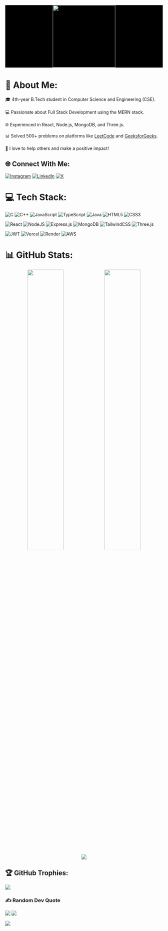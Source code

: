 <div id="header" align="center" width="100%" style="background-color: black;">
  <img src="https://media.giphy.com/media/HscDLzkO8EOTmgkhQP/giphy.gif" height="200px" />
</div>

# 💫 About Me:
🎓 4th-year B.Tech student in Computer Science and Engineering (CSE).<br>  
💻 Passionate about Full Stack Development using the MERN stack.<br>  
🌐 Experienced in React, Node.js, MongoDB, and Three.js.<br>  
📊 Solved 500+ problems on platforms like [LeetCode](https://leetcode.com/u/sanjeetkumar88/) and [GeeksforGeeks](https://www.geeksforgeeks.org/user/sanjeetv1s8x/).<br>  
🤝 I love to help others and make a positive impact!

## 🌐 Connect With Me:
[![Instagram](https://img.shields.io/badge/Instagram-%23E4405F.svg?logo=Instagram&logoColor=white)](https://instagram.com/sanjeetvermaa88) 
[![LinkedIn](https://img.shields.io/badge/LinkedIn-%230077B5.svg?logo=linkedin&logoColor=white)](https://linkedin.com/in/sanjeetkumar88) 
[![X](https://img.shields.io/badge/X-black.svg?logo=X&logoColor=white)](https://x.com/sanjeetverma88)

# 💻 Tech Stack:
![C](https://img.shields.io/badge/c-%2300599C.svg?style=for-the-badge&logo=c&logoColor=white) 
![C++](https://img.shields.io/badge/c++-%2300599C.svg?style=for-the-badge&logo=c%2B%2B&logoColor=white) 
![JavaScript](https://img.shields.io/badge/javascript-%23323330.svg?style=for-the-badge&logo=javascript&logoColor=%23F7DF1E) 
![TypeScript](https://img.shields.io/badge/typescript-%23007ACC.svg?style=for-the-badge&logo=typescript&logoColor=white) 
![Java](https://img.shields.io/badge/java-%23ED8B00.svg?style=for-the-badge&logo=openjdk&logoColor=white) 
![HTML5](https://img.shields.io/badge/html5-%23E34F26.svg?style=for-the-badge&logo=html5&logoColor=white) 
![CSS3](https://img.shields.io/badge/css3-%231572B6.svg?style=for-the-badge&logo=css3&logoColor=white)

![React](https://img.shields.io/badge/react-%2320232a.svg?style=for-the-badge&logo=react&logoColor=%2361DAFB) 
![NodeJS](https://img.shields.io/badge/node.js-6DA55F?style=for-the-badge&logo=node.js&logoColor=white) 
![Express.js](https://img.shields.io/badge/express.js-%23404d59.svg?style=for-the-badge&logo=express&logoColor=%2361DAFB) 
![MongoDB](https://img.shields.io/badge/MongoDB-%234ea94b.svg?style=for-the-badge&logo=mongodb&logoColor=white) 
![TailwindCSS](https://img.shields.io/badge/tailwindcss-%2338B2AC.svg?style=for-the-badge&logo=tailwind-css&logoColor=white) 
![Three.js](https://img.shields.io/badge/threejs-black?style=for-the-badge&logo=three.js&logoColor=white)

![JWT](https://img.shields.io/badge/JWT-black?style=for-the-badge&logo=JSON%20web%20tokens) 
![Vercel](https://img.shields.io/badge/vercel-%23000000.svg?style=for-the-badge&logo=vercel&logoColor=white) 
![Render](https://img.shields.io/badge/Render-%46E3B7.svg?style=for-the-badge&logo=render&logoColor=white) 
![AWS](https://img.shields.io/badge/AWS-%23FF9900.svg?style=for-the-badge&logo=amazon-aws&logoColor=white)

# 📊 GitHub Stats:
<div align="center">
  <img src="https://github-readme-streak-stats.herokuapp.com/?user=sanjeetkumar88&theme=gotham&hide_border=false" width="48%" />
  <img src="https://github-readme-stats.vercel.app/api?username=sanjeetkumar88&theme=dark&hide_border=false&include_all_commits=true&count_private=true" width="48%" />
  <img src="https://github-readme-stats.vercel.app/api/top-langs/?username=sanjeetkumar88&theme=gotham&hide_border=false&include_all_commits=true&count_private=true&layout=compact" />
</div>

## 🏆 GitHub Trophies:
![](https://github-profile-trophy.vercel.app/?username=sanjeetkumar88&theme=radical&no-frame=false&no-bg=true&margin-w=4)

### ✍️ Random Dev Quote
![](https://quotes-github-readme.vercel.app/api?type=vetical&theme=gruvbox) 
![](https://github-contributor-stats.vercel.app/api?username=sanjeetkumar88&limit=5&theme=dark&combine_all_yearly_contributions=true)

[![](https://visitcount.itsvg.in/api?id=sanjeetkumar88&icon=4&color=1)](https://visitcount.itsvg.in)

<!-- Proudly created with GPRM ( https://gprm.itsvg.in ) -->
